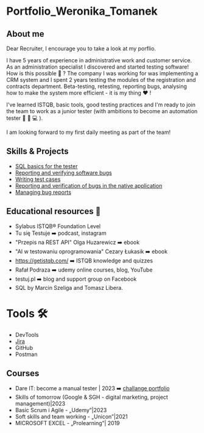 # Portfolio_Weronika_Tomanek
## About me

Dear Recruiter, I encourage you to take a look at my porflio.

I have 5 years of experience in administrative work and customer service. As an administration specialist I discovered and started testing software! How is this possible 🤔 ? The company I was working for was implementing a CRM system and I spent 2 years testing the modules of the registration and contracts department. Beta-testing, retesting, reporting bugs, analysing how to make the system more efficient - it is my thing ❤️ !

I've learned ISTQB, basic tools, good testing practices and I'm ready to join the team to work as a junior tester (with ambitions to become an automation tester 🧠 📖 💻 ).

I am looking forward to my first daily meeting as part of the team! 


  

## Skills & Projects

* [SQL basics for the tester](https://docs.google.com/document/d/1sWeX96ksKCR7NOq2YFnBefuXdphZ7rvC1_ev4jo9BFI/edit)
* [Reporting and verifying software bugs](https://docs.google.com/spreadsheets/d/1J-nkVVECo8uvTsgKOB_R2ewS4VMu0LWiVm8DK2wnXS8/edit#gid=1771874689)
* [Writing test cases](https://docs.google.com/spreadsheets/d/1J-nkVVECo8uvTsgKOB_R2ewS4VMu0LWiVm8DK2wnXS8/edit#gid=0)
* [Reporting and verification of bugs in the native application](https://docs.google.com/spreadsheets/d/1PdGnuj49Zj73YG2Q62FylDRe15OB2CCj0W9ickUMHO0/edit#gid=1481076662)
* [Managing bug reports](https://docs.google.com/spreadsheets/d/1CFPBfeDIGuUDotiiX03MKVehhM-S0EG5gjzf-5z-3DI/edit#gid=0)

## Educational resources 📖

* Sylabus ISTQB® Foundation Level
* Tu się Testuje ➡️ podcast, instagram
* "Przepis na REST API" Olga Huzarewicz ➡️ ebook
* "AI w testowaniu oprogramowania" Cezary Łukasik ➡️ ebook
* https://getistqb.com/ ➡️ ISTQB knowledge and quizzes
* Rafał Podraza ➡️  udemy online courses, blog, YouTube
* testuj.pl ➡️ blog and support group on Facebook
* SQL by Marcin Szeliga and Tomasz Libera.
  
# Tools 🛠️

* DevTools
* [Jira](https://docs.google.com/document/d/1_WdCdfkTrgvuRAdTN4nUJ7HMCAj3prATKtekWcSbUn0/edit)
* GitHub
* Postman


## Courses 

* Dare IT: become a manual tester | 2023 ➡️ [challange portfolio](https://github.com/WeronikaTomanek/challange_portfolio_Weronika/edit/main/README.md)
* Skills of tomorrow (Google & SGH - digital marketing, project management)|2023
* Basic Scrum i Agile - „Udemy”|2023
* Soft skills and team working - „Unicon”|2021
* MICROSOFT EXCEL - „Prolearning”| 2019

